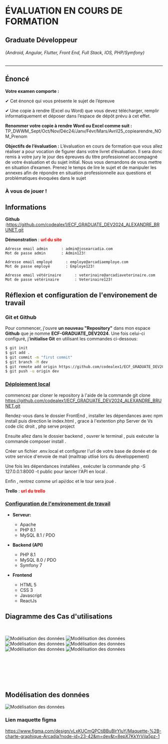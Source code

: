 # ÉVALUATION EN COURS DE FORMATION
## Graduate Développeur
###### (Android, Angular, Flutter, Front End, Full Stack, IOS, PHP/Symfony)

---

## Énoncé

**Votre examen comporte :**

✔ Cet énoncé qui vous présente le sujet de l’épreuve

✔ Une copie à rendre (Excel ou Word) que vous devez télécharger, remplir informatiquement et déposer dans l’espace de dépôt prévu à cet effet.


**Renommer votre copie à rendre Word ou Excel comme suit :**
TP_DWWM_Sept/Oct/Nov/Déc24/Janv/Févr/Mars/Avril25_copiearendre_NOM_Prenom

**Objectifs de l’évaluation :**
L’évaluation en cours de formation que vous allez réaliser a pour vocation de figurer dans votre livret d’évaluation. Il sera donc remis à votre jury le jour des épreuves du titre professionnel accompagné de votre évaluation et du sujet initial.
Nous vous demandons de vous mettre en situation d’examen. Prenez le temps de lire le sujet et de manipuler les annexes afin de répondre en situation professionnelle aux questions et problématiques évoquées dans le sujet


### À vous de jouer !

## Informations

**Github** :https://github.com/codealex1/ECF_GRADUATE_DEV2024_ALEXANDRE_BRUNET.git

**Démonstration** : <span style="color:red">**url du site**</span>

    Adresse email admin      : admin@josearcadia.com
    Mot de passe admin       : Admin123!

    Adresse email employé      : employe@arcadiaemploye.com
    Mot de passe employé       : Employe123!

    Adresse email vétérinaire      : veterinaire@arcadiaveterinaire.com
    Mot de passe vétérinaire       : Veterinaire123!

## Réflexion et configuration de l'environement de travail 

### Git et Github

Pour commencer, j'ouvre **un nouveau "Repository"** dans mon espace **Github** que je nomme **ECF-GRADUATE_DEV2024**.
Une fois celui-ci configuré, j'**initialise Git** en utilisant les commandes ci-dessous:

```bash
$ git init
$ git add .
$ git commit -m "first commit"
$ git branch -M dev
$ git remote add origin https://github.com/codealex1/ECF_GRADUATE_DEV2024_ALEXANDRE_BRUNET.git
$ git push -u origin dev
```

### <span style="text-decoration:underline">Déploiement local</span>

commencez par cloner le repository à l'aide de la commande git clone https://github.com/codealex1/ECF_GRADUATE_DEV2024_ALEXANDRE_BRUNET.git

Rendez-vous dans le dossier FrontEnd , installer les dépendances avec npm install
puis direction le index.html  , grace à l'extention php Server de Vs code clic droit , php serve project

Ensuite allez dans le dossier backend , ouvrer le terminal , puis exécuter la commande composer install . 

Créer un fichier .env.local et configurer l'url de votre base de donée et de votre service d'envoie de mail (mailtrap utlisé lors du développement)

Une fois les dépendances installées , exécuter la commande php -S 127.0.0.1:8000 -t public pour lancer l'API en local .

Enfin , rentrez comme url api/doc et le tour sera joué . 


**Trello** : <span style="color:red">**url du trello**</span>



### <span style="text-decoration:underline">Configuration de l'environement de travail</span>


- **Serveur:**
    + Apache
    + PHP 8.1
    + MySQL 8.1 / PDO


- **Backend (API)**
    + PHP 8.1
    + MySQL 8.0 / PDO
    + Symfony 7


- **Frontend**
    + HTML 5
    + CSS 3
    + Javascript
    + ReactJs



## Diagramme des Cas d'utilisations

<br />

![Modélisation des données](cas_utilisation1.png)
![Modélisation des données](cas_utilisation2.png)
![Modélisation des données](cas_utilisation3.png)
![Modélisation des données](cas_utilisation4.png)
![Modélisation des données](cas_utilisation5.png)
![Modélisation des données](cas_utilisation6.png)

<br /><br />

<br /><br />
## Modélisation des données

![Modélisation des données](bdd.png)


### Lien maquette figma 
https://www.figma.com/design/vLxKUCmQPCtjBBuBlrYluY/Maquette-%2B-charte-graphique-Arcadia?node-id=23-42&m=dev&t=8epX7KkYrVjla5pz-1

